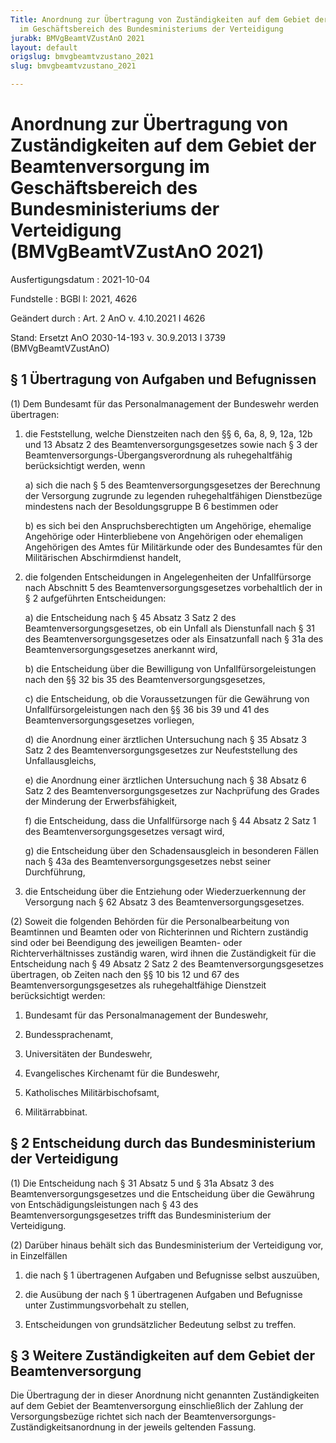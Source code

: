 ```yaml
---
Title: Anordnung zur Übertragung von Zuständigkeiten auf dem Gebiet der Beamtenversorgung
  im Geschäftsbereich des Bundesministeriums der Verteidigung
jurabk: BMVgBeamtVZustAnO 2021
layout: default
origslug: bmvgbeamtvzustano_2021
slug: bmvgbeamtvzustano_2021

---
```


# Anordnung zur Übertragung von Zuständigkeiten auf dem Gebiet der Beamtenversorgung im Geschäftsbereich des Bundesministeriums der Verteidigung (BMVgBeamtVZustAnO 2021)

Ausfertigungsdatum
:   2021-10-04

Fundstelle
:   BGBl I: 2021, 4626

Geändert durch
:   Art. 2 AnO v. 4.10.2021 I 4626

Stand: Ersetzt AnO 2030-14-193 v. 30.9.2013 I 3739 (BMVgBeamtVZustAnO)

## § 1 Übertragung von Aufgaben und Befugnissen

(1) Dem Bundesamt für das Personalmanagement der Bundeswehr werden übertragen:

1.  die Feststellung, welche Dienstzeiten nach den §§ 6, 6a, 8, 9, 12a, 12b und 13 Absatz 2 des Beamtenversorgungsgesetzes sowie nach § 3 der Beamtenversorgungs-Übergangsverordnung als ruhegehaltfähig berücksichtigt werden, wenn

    a)  sich die nach § 5 des Beamtenversorgungsgesetzes der Berechnung der Versorgung zugrunde zu legenden ruhegehaltfähigen Dienstbezüge mindestens nach der Besoldungsgruppe B 6 bestimmen oder


    b)  es sich bei den Anspruchsberechtigten um Angehörige, ehemalige Angehörige oder Hinterbliebene von Angehörigen oder ehemaligen Angehörigen des Amtes für Militärkunde oder des Bundesamtes für den Militärischen Abschirmdienst handelt,





2.  die folgenden Entscheidungen in Angelegenheiten der Unfallfürsorge nach Abschnitt 5 des Beamtenversorgungsgesetzes vorbehaltlich der in § 2 aufgeführten Entscheidungen:

    a)  die Entscheidung nach § 45 Absatz 3 Satz 2 des Beamtenversorgungsgesetzes, ob ein Unfall als Dienstunfall nach § 31 des Beamtenversorgungsgesetzes oder als Einsatzunfall nach § 31a des Beamtenversorgungsgesetzes anerkannt wird,


    b)  die Entscheidung über die Bewilligung von Unfallfürsorgeleistungen nach den §§ 32 bis 35 des Beamtenversorgungsgesetzes,


    c)  die Entscheidung, ob die Voraussetzungen für die Gewährung von Unfallfürsorgeleistungen nach den §§ 36 bis 39 und 41 des Beamtenversorgungsgesetzes vorliegen,


    d)  die Anordnung einer ärztlichen Untersuchung nach § 35 Absatz 3 Satz 2 des Beamtenversorgungsgesetzes zur Neufeststellung des Unfallausgleichs,


    e)  die Anordnung einer ärztlichen Untersuchung nach § 38 Absatz 6 Satz 2 des Beamtenversorgungsgesetzes zur Nachprüfung des Grades der Minderung der Erwerbsfähigkeit,


    f)  die Entscheidung, dass die Unfallfürsorge nach § 44 Absatz 2 Satz 1 des Beamtenversorgungsgesetzes versagt wird,


    g)  die Entscheidung über den Schadensausgleich in besonderen Fällen nach § 43a des Beamtenversorgungsgesetzes nebst seiner Durchführung,





3.  die Entscheidung über die Entziehung oder Wiederzuerkennung der Versorgung nach § 62 Absatz 3 des Beamtenversorgungsgesetzes.




(2) Soweit die folgenden Behörden für die Personalbearbeitung von Beamtinnen und Beamten oder von Richterinnen und Richtern zuständig sind oder bei Beendigung des jeweiligen Beamten- oder Richterverhältnisses zuständig waren, wird ihnen die Zuständigkeit für die Entscheidung nach § 49 Absatz 2 Satz 2 des Beamtenversorgungsgesetzes übertragen, ob Zeiten nach den §§ 10 bis 12 und 67 des Beamtenversorgungsgesetzes als ruhegehaltfähige Dienstzeit berücksichtigt werden:

1.  Bundesamt für das Personalmanagement der Bundeswehr,


2.  Bundessprachenamt,


3.  Universitäten der Bundeswehr,


4.  Evangelisches Kirchenamt für die Bundeswehr,


5.  Katholisches Militärbischofsamt,


6.  Militärrabbinat.





## § 2 Entscheidung durch das Bundesministerium der Verteidigung

(1) Die Entscheidung nach § 31 Absatz 5 und § 31a Absatz 3 des Beamtenversorgungsgesetzes und die Entscheidung über die Gewährung von Entschädigungsleistungen nach § 43 des Beamtenversorgungsgesetzes trifft das Bundesministerium der Verteidigung.

(2) Darüber hinaus behält sich das Bundesministerium der Verteidigung vor, in Einzelfällen

1.  die nach § 1 übertragenen Aufgaben und Befugnisse selbst auszuüben,


2.  die Ausübung der nach § 1 übertragenen Aufgaben und Befugnisse unter Zustimmungsvorbehalt zu stellen,


3.  Entscheidungen von grundsätzlicher Bedeutung selbst zu treffen.





## § 3 Weitere Zuständigkeiten auf dem Gebiet der Beamtenversorgung

Die Übertragung der in dieser Anordnung nicht genannten Zuständigkeiten auf dem Gebiet der Beamtenversorgung einschließlich der Zahlung der Versorgungsbezüge richtet sich nach der Beamtenversorgungs-Zuständigkeitsanordnung in der jeweils geltenden Fassung.


